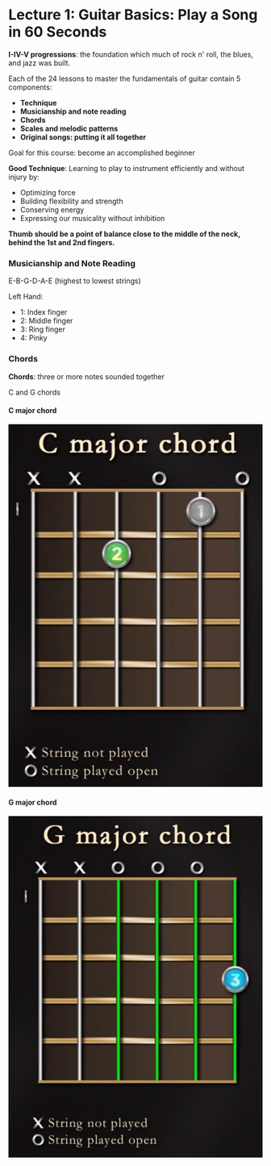 # Lecture 1: Guitar Basics: Play a Song in 60 Seconds

**I-IV-V progressions**: the foundation which much of rock n' roll, the blues, and jazz was built.

Each of the 24 lessons to master the fundamentals of guitar contain 5 components:

- **Technique**
- **Musicianship and note reading**
- **Chords**
- **Scales and melodic patterns**
- **Original songs: putting it all together**

Goal for this course: become an accomplished beginner

**Good Technique**: Learning to play to instrument efficiently and without injury by:

- Optimizing force
- Building flexibility and strength
- Conserving energy
- Expressing our musicality without inhibition

**Thumb should be a point of balance close to the middle of the neck, behind the 1st and 2nd fingers.**

### Musicianship and Note Reading

E-B-G-D-A-E (highest to lowest strings)

Left Hand:

- 1: Index finger
- 2: Middle finger
- 3: Ring finger
- 4: Pinky

### Chords

**Chords**: three or more notes sounded together

C and G chords

#### C major chord

![c major](./images/c-major.png)

#### G major chord

![g major](./images/g-major.png)